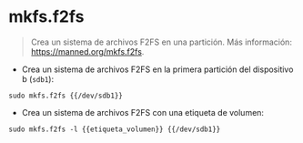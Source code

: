 # mkfs.f2fs

> Crea un sistema de archivos F2FS en una partición.
> Más información: <https://manned.org/mkfs.f2fs>.

- Crea un sistema de archivos F2FS en la primera partición del dispositivo b (`sdb1`):

`sudo mkfs.f2fs {{/dev/sdb1}}`

- Crea un sistema de archivos F2FS con una etiqueta de volumen:

`sudo mkfs.f2fs -l {{etiqueta_volumen}} {{/dev/sdb1}}`
